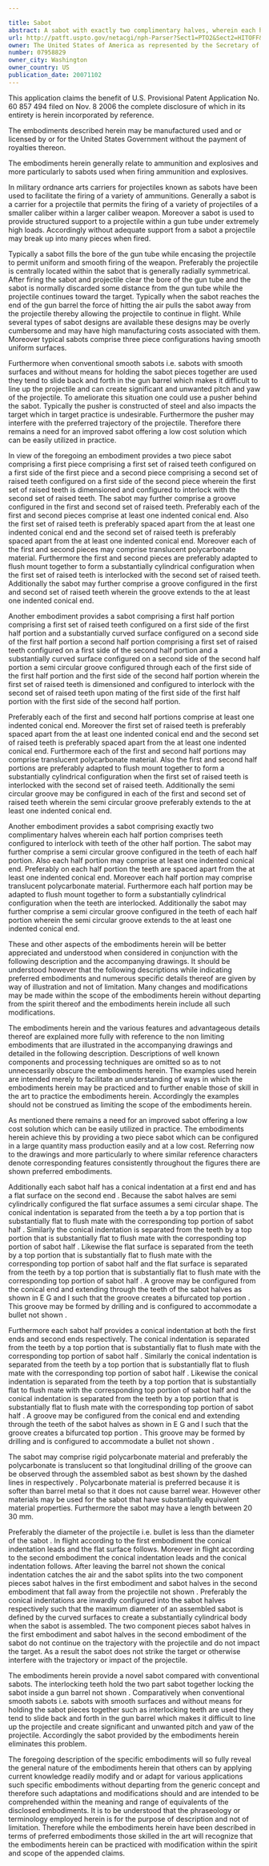 ```yaml
---

title: Sabot
abstract: A sabot with exactly two complimentary halves, wherein each half portion comprises teeth configured to interlock with teeth of the other half portion. The sabot may further comprise a semi-circular groove configured in the teeth of each half portion. Also, each half portion may comprise at least one indented conical end. Preferably, on each half portion, the teeth are spaced apart from the at least one indented conical end. Moreover, each half portion may comprise translucent polycarbonate material. Furthermore, each half portion may be adapted to flush mount together to form a substantially cylindrical configuration when the teeth are interlocked. Additionally, the sabot may further comprise a semi-circular groove configured in the teeth of each half portion, wherein the semi-circular groove extends to the at least one indented conical end.
url: http://patft.uspto.gov/netacgi/nph-Parser?Sect1=PTO2&Sect2=HITOFF&p=1&u=%2Fnetahtml%2FPTO%2Fsearch-adv.htm&r=1&f=G&l=50&d=PALL&S1=07958829&OS=07958829&RS=07958829
owner: The United States of America as represented by the Secretary of the Army
number: 07958829
owner_city: Washington
owner_country: US
publication_date: 20071102
---
```

This application claims the benefit of U.S. Provisional Patent Application No. 60 857 494 filed on Nov. 8 2006 the complete disclosure of which in its entirety is herein incorporated by reference.

The embodiments described herein may be manufactured used and or licensed by or for the United States Government without the payment of royalties thereon.

The embodiments herein generally relate to ammunition and explosives and more particularly to sabots used when firing ammunition and explosives.

In military ordnance arts carriers for projectiles known as sabots have been used to facilitate the firing of a variety of ammunitions. Generally a sabot is a carrier for a projectile that permits the firing of a variety of projectiles of a smaller caliber within a larger caliber weapon. Moreover a sabot is used to provide structured support to a projectile within a gun tube under extremely high loads. Accordingly without adequate support from a sabot a projectile may break up into many pieces when fired.

Typically a sabot fills the bore of the gun tube while encasing the projectile to permit uniform and smooth firing of the weapon. Preferably the projectile is centrally located within the sabot that is generally radially symmetrical. After firing the sabot and projectile clear the bore of the gun tube and the sabot is normally discarded some distance from the gun tube while the projectile continues toward the target. Typically when the sabot reaches the end of the gun barrel the force of hitting the air pulls the sabot away from the projectile thereby allowing the projectile to continue in flight. While several types of sabot designs are available these designs may be overly cumbersome and may have high manufacturing costs associated with them. Moreover typical sabots comprise three piece configurations having smooth uniform surfaces.

Furthermore when conventional smooth sabots i.e. sabots with smooth surfaces and without means for holding the sabot pieces together are used they tend to slide back and forth in the gun barrel which makes it difficult to line up the projectile and can create significant and unwanted pitch and yaw of the projectile. To ameliorate this situation one could use a pusher behind the sabot. Typically the pusher is constructed of steel and also impacts the target which in target practice is undesirable. Furthermore the pusher may interfere with the preferred trajectory of the projectile. Therefore there remains a need for an improved sabot offering a low cost solution which can be easily utilized in practice.

In view of the foregoing an embodiment provides a two piece sabot comprising a first piece comprising a first set of raised teeth configured on a first side of the first piece and a second piece comprising a second set of raised teeth configured on a first side of the second piece wherein the first set of raised teeth is dimensioned and configured to interlock with the second set of raised teeth. The sabot may further comprise a groove configured in the first and second set of raised teeth. Preferably each of the first and second pieces comprise at least one indented conical end. Also the first set of raised teeth is preferably spaced apart from the at least one indented conical end and the second set of raised teeth is preferably spaced apart from the at least one indented conical end. Moreover each of the first and second pieces may comprise translucent polycarbonate material. Furthermore the first and second pieces are preferably adapted to flush mount together to form a substantially cylindrical configuration when the first set of raised teeth is interlocked with the second set of raised teeth. Additionally the sabot may further comprise a groove configured in the first and second set of raised teeth wherein the groove extends to the at least one indented conical end.

Another embodiment provides a sabot comprising a first half portion comprising a first set of raised teeth configured on a first side of the first half portion and a substantially curved surface configured on a second side of the first half portion a second half portion comprising a first set of raised teeth configured on a first side of the second half portion and a substantially curved surface configured on a second side of the second half portion a semi circular groove configured through each of the first side of the first half portion and the first side of the second half portion wherein the first set of raised teeth is dimensioned and configured to interlock with the second set of raised teeth upon mating of the first side of the first half portion with the first side of the second half portion.

Preferably each of the first and second half portions comprise at least one indented conical end. Moreover the first set of raised teeth is preferably spaced apart from the at least one indented conical end and the second set of raised teeth is preferably spaced apart from the at least one indented conical end. Furthermore each of the first and second half portions may comprise translucent polycarbonate material. Also the first and second half portions are preferably adapted to flush mount together to form a substantially cylindrical configuration when the first set of raised teeth is interlocked with the second set of raised teeth. Additionally the semi circular groove may be configured in each of the first and second set of raised teeth wherein the semi circular groove preferably extends to the at least one indented conical end.

Another embodiment provides a sabot comprising exactly two complimentary halves wherein each half portion comprises teeth configured to interlock with teeth of the other half portion. The sabot may further comprise a semi circular groove configured in the teeth of each half portion. Also each half portion may comprise at least one indented conical end. Preferably on each half portion the teeth are spaced apart from the at least one indented conical end. Moreover each half portion may comprise translucent polycarbonate material. Furthermore each half portion may be adapted to flush mount together to form a substantially cylindrical configuration when the teeth are interlocked. Additionally the sabot may further comprise a semi circular groove configured in the teeth of each half portion wherein the semi circular groove extends to the at least one indented conical end.

These and other aspects of the embodiments herein will be better appreciated and understood when considered in conjunction with the following description and the accompanying drawings. It should be understood however that the following descriptions while indicating preferred embodiments and numerous specific details thereof are given by way of illustration and not of limitation. Many changes and modifications may be made within the scope of the embodiments herein without departing from the spirit thereof and the embodiments herein include all such modifications.

The embodiments herein and the various features and advantageous details thereof are explained more fully with reference to the non limiting embodiments that are illustrated in the accompanying drawings and detailed in the following description. Descriptions of well known components and processing techniques are omitted so as to not unnecessarily obscure the embodiments herein. The examples used herein are intended merely to facilitate an understanding of ways in which the embodiments herein may be practiced and to further enable those of skill in the art to practice the embodiments herein. Accordingly the examples should not be construed as limiting the scope of the embodiments herein.

As mentioned there remains a need for an improved sabot offering a low cost solution which can be easily utilized in practice. The embodiments herein achieve this by providing a two piece sabot which can be configured in a large quantity mass production easily and at a low cost. Referring now to the drawings and more particularly to where similar reference characters denote corresponding features consistently throughout the figures there are shown preferred embodiments.

Additionally each sabot half has a conical indentation at a first end and has a flat surface on the second end . Because the sabot halves are semi cylindrically configured the flat surface assumes a semi circular shape. The conical indentation is separated from the teeth a by a top portion that is substantially flat to flush mate with the corresponding top portion of sabot half . Similarly the conical indentation is separated from the teeth by a top portion that is substantially flat to flush mate with the corresponding top portion of sabot half . Likewise the flat surface is separated from the teeth by a top portion that is substantially flat to flush mate with the corresponding top portion of sabot half and the flat surface is separated from the teeth by a top portion that is substantially flat to flush mate with the corresponding top portion of sabot half . A groove may be configured from the conical end and extending through the teeth of the sabot halves as shown in E G and I such that the groove creates a bifurcated top portion . This groove may be formed by drilling and is configured to accommodate a bullet not shown .

Furthermore each sabot half provides a conical indentation at both the first ends and second ends respectively. The conical indentation is separated from the teeth by a top portion that is substantially flat to flush mate with the corresponding top portion of sabot half . Similarly the conical indentation is separated from the teeth by a top portion that is substantially flat to flush mate with the corresponding top portion of sabot half . Likewise the conical indentation is separated from the teeth by a top portion that is substantially flat to flush mate with the corresponding top portion of sabot half and the conical indentation is separated from the teeth by a top portion that is substantially flat to flush mate with the corresponding top portion of sabot half . A groove may be configured from the conical end and extending through the teeth of the sabot halves as shown in E G and I such that the groove creates a bifurcated top portion . This groove may be formed by drilling and is configured to accommodate a bullet not shown .

The sabot may comprise rigid polycarbonate material and preferably the polycarbonate is translucent so that longitudinal drilling of the groove can be observed through the assembled sabot as best shown by the dashed lines in respectively . Polycarbonate material is preferred because it is softer than barrel metal so that it does not cause barrel wear. However other materials may be used for the sabot that have substantially equivalent material properties. Furthermore the sabot may have a length between 20 30 mm.

Preferably the diameter of the projectile i.e. bullet is less than the diameter of the sabot . In flight according to the first embodiment the conical indentation leads and the flat surface follows. Moreover in flight according to the second embodiment the conical indentation leads and the conical indentation follows. After leaving the barrel not shown the conical indentation catches the air and the sabot splits into the two component pieces sabot halves in the first embodiment and sabot halves in the second embodiment that fall away from the projectile not shown . Preferably the conical indentations are inwardly configured into the sabot halves respectively such that the maximum diameter of an assembled sabot is defined by the curved surfaces to create a substantially cylindrical body when the sabot is assembled. The two component pieces sabot halves in the first embodiment and sabot halves in the second embodiment of the sabot do not continue on the trajectory with the projectile and do not impact the target. As a result the sabot does not strike the target or otherwise interfere with the trajectory or impact of the projectile.

The embodiments herein provide a novel sabot compared with conventional sabots. The interlocking teeth hold the two part sabot together locking the sabot inside a gun barrel not shown . Comparatively when conventional smooth sabots i.e. sabots with smooth surfaces and without means for holding the sabot pieces together such as interlocking teeth are used they tend to slide back and forth in the gun barrel which makes it difficult to line up the projectile and create significant and unwanted pitch and yaw of the projectile. Accordingly the sabot provided by the embodiments herein eliminates this problem.

The foregoing description of the specific embodiments will so fully reveal the general nature of the embodiments herein that others can by applying current knowledge readily modify and or adapt for various applications such specific embodiments without departing from the generic concept and therefore such adaptations and modifications should and are intended to be comprehended within the meaning and range of equivalents of the disclosed embodiments. It is to be understood that the phraseology or terminology employed herein is for the purpose of description and not of limitation. Therefore while the embodiments herein have been described in terms of preferred embodiments those skilled in the art will recognize that the embodiments herein can be practiced with modification within the spirit and scope of the appended claims.

